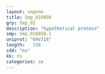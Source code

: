 ```yaml
---
layout: smgene
title: Smp_010850
grp: Smp_01
description: "hypothetical protein"
smp: Smp_010850.1
uniprot: "G4VJ16"
length:   336
cdd: "ns"
kk: ns
categories: sm
---
```

